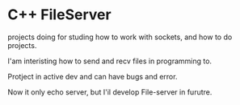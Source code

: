 # C++ FileServer

projects doing for studing how to work with sockets, and how to do projects.

I'am interisting how to send and recv files in programming to.

Protject in active dev and can have bugs and error.

Now it only echo server, but I'il develop File-server in furutre.
